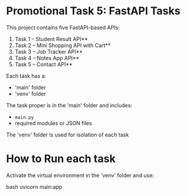 # Promotional Task 5: FastAPI Tasks

This project contains five FastAPI-based APIs:

1. Task 1 – Student Result API**
2. Task 2 – Mini Shopping API with Cart**
3. Task 3 – Job Tracker API**
4. Task 4 – Notes App API**
5. Task 5 – Contact API**

Each task has a:
- 'main' folder
- 'venv' folder

The task proper is in the 'main' folder and includes:
- `main.py`
- required modules or JSON files

The 'venv' folder is used for isolation of each task

# How to Run each task

Activate the virtual environment in the 'venv' folder and use:

bash
uvicorn main:app 
